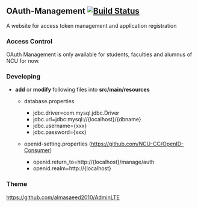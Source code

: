 ## OAuth-Management [![Build Status](http://140.115.3.96:8080/jenkins/buildStatus/icon?job=OAuth-Management)](http://140.115.3.96:8080/jenkins/job/OAuth-Management/)

A website for access token management and application registration

### Access Control
OAuth Management is only available for students, faculties and alumnus of NCU for now.

### Developing

- **add** or **modify** following files into **src/main/resources**
  - database.properties
    * jdbc.driver=com.mysql.jdbc.Driver
    * jdbc.url=jdbc:mysql://{localhost}/{dbname}
    * jdbc.username={xxx}
    * jdbc.password={xxx}
    
  - openid-setting.properties (https://github.com/NCU-CC/OpenID-Consumer)
    * openid.return_to=http://{localhost}/manage/auth
	* openid.realm=http://{localhost}

### Theme
https://github.com/almasaeed2010/AdminLTE